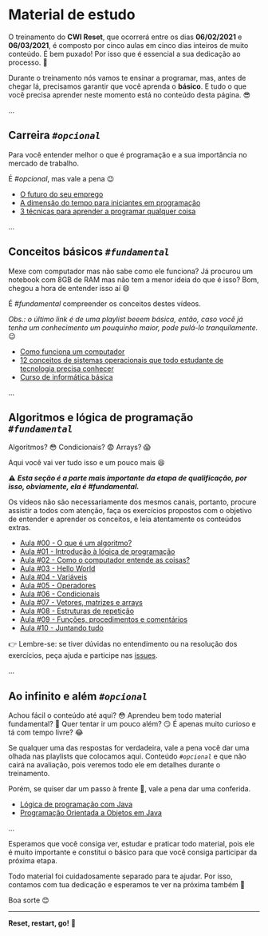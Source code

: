 # Material de estudo

O treinamento do **CWI Reset**, que ocorrerá entre os dias **06/02/2021** e **06/03/2021**, é composto por cinco aulas em cinco dias inteiros de muito conteúdo. É bem puxado! Por isso que é essencial a sua dedicação ao processo. :muscle:

Durante o treinamento nós vamos te ensinar a programar, mas, antes de chegar lá, precisamos garantir que você aprenda o **básico**. E tudo o que você precisa aprender neste momento está no conteúdo desta página. :sunglasses:

...

## Carreira _`#opcional`_

Para você entender melhor o que é programação e a sua importância no mercado de trabalho.

É _#opcional_, mas vale a pena :wink:

- [O futuro do seu emprego](https://youtu.be/qVGxWi6XDAI)
- [A dimensão do tempo para iniciantes em programação](https://youtu.be/Qb5b8ZE9tIY)
- [3 técnicas para aprender a programar qualquer coisa](https://youtu.be/ZtMzB5CoekE)

...

## Conceitos básicos _`#fundamental`_

Mexe com computador mas não sabe como ele funciona? Já procurou um notebook com 8GB de RAM mas não tem a menor ideia do que é isso? Bom, chegou a hora de entender isso aí :smile:

É _#fundamental_ compreender os conceitos destes vídeos.

_Obs.: o último link é de uma playlist beeem básica, então, caso você já tenha um conhecimento um pouquinho maior, pode pulá-lo tranquilamente._ :wink:

- [Como funciona um computador](https://www.youtube.com/watch?v=MpKbTNonIwc)
- [12 conceitos de sistemas operacionais que todo estudante de tecnologia precisa conhecer](https://youtu.be/T7lCM3l7vAQ)
- [Curso de informática básica](https://www.youtube.com/playlist?list=PL-QAz5R5Rlm7wn20xLTIr84gbS2XkzqEZ)

...

## Algoritmos e lógica de programação _`#fundamental`_

Algoritmos? :flushed: Condicionais? :fearful: Arrays? :scream:

Aqui você vai ver tudo isso e um pouco mais :satisfied:

:warning: _**Esta seção é a parte mais importante da etapa de qualificação, por isso, obviamente, ela é #fundamental.**_

Os vídeos não são necessariamente dos mesmos canais, portanto, procure assistir a todos com atenção, faça os exercícios propostos com o objetivo de entender e aprender os conceitos, e leia atentamente os conteúdos extras.

- [Aula #00 - O que é um algoritmo?](02-logica-de-programacao/aula00/aula.md)
- [Aula #01 - Introdução à lógica de programação](02-logica-de-programacao/aula01/aula.md)
- [Aula #02 - Como o computador entende as coisas?](02-logica-de-programacao/aula02/aula.md)
- [Aula #03 - Hello World](02-logica-de-programacao/aula03/aula.md)
- [Aula #04 - Variáveis](02-logica-de-programacao/aula04/aula.md)
- [Aula #05 - Operadores](02-logica-de-programacao/aula05/aula.md)
- [Aula #06 - Condicionais](02-logica-de-programacao/aula06/aula.md)
- [Aula #07 - Vetores, matrizes e arrays](02-logica-de-programacao/aula07/aula.md)
- [Aula #08 - Estruturas de repetição](02-logica-de-programacao/aula08/aula.md)
- [Aula #09 - Funções, procedimentos e comentários](02-logica-de-programacao/aula09/aula.md)
- [Aula #10 - Juntando tudo](02-logica-de-programacao/aula10/aula.md)

:point_right: Lembre-se: se tiver dúvidas no entendimento ou na resolução dos exercícios, peça ajuda e participe nas [issues](https://github.com/cwi-reset/edicao-02-qualificatoria/issues).

...

## Ao infinito e além _`#opcional`_

Achou fácil o conteúdo até aqui? :flushed: Aprendeu bem todo material fundamental? :thinking: Quer tentar ir um pouco além? :smirk: É apenas muito curioso e tá com tempo livre? :joy:

Se qualquer uma das respostas for verdadeira, vale a pena você dar uma olhada nas playlists que colocamos aqui. Conteúdo _`#opcional`_ e que não cairá na avaliação, pois veremos todo ele em detalhes durante o treinamento. 

Porém, se quiser dar um passo à frente :rocket:, vale a pena dar uma conferida.

* [Lógica de programação com Java](https://www.youtube.com/playlist?list=PLLIwspwf0qOjcuyW93HawPb_1qWBuIizX)
* [Programação Orientada a Objetos em Java](https://www.youtube.com/playlist?list=PLHz_AreHm4dkqe2aR0tQK74m8SFe-aGsY)

...

Esperamos que você consiga ver, estudar e praticar todo material, pois ele é muito importante e constitui o básico para que você consiga participar da próxima etapa.

Todo material foi cuidadosamente separado para te ajudar. Por isso, contamos com tua dedicação e esperamos te ver na próxima também :punch: 

Boa sorte :blush:

---

**Reset, restart, go!** :rocket: